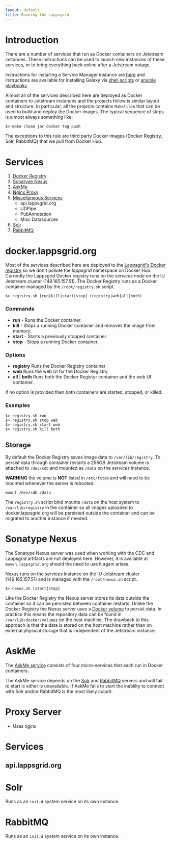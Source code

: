 ```yaml
---
layout: default
title: Running the Lappsgrid
---
```


# Introduction

There are a number of services that run as Docker containers on Jetstream instances. These instructions can be used to launch new instances of these services, or to bring everything back online after a Jetstream outage.

Instructions for installing a Service Manager instance are [here](installation/service_manager) and instructions  are available for installing Galaxy via [shell scripts](installation/galaxy) or [ansible playbooks](https://github.com/lappsgrid-incubator/ansible-playbooks/blob/master/galaxy/README.md).

Almost all of the services described here are deployed as Docker containers to Jetstream instances and the projects follow is similar layout and structure.  In particular, all the projects contains `Makefile`s that can be used to build and deploy the Docker images.  The typical sequence of steps is almost always something like:

```
$> make clean jar docker tag push
```

The exceptions to this rule are third party Docker images (Docker Registry, Solr, RabbitMQ) that we pull from Docker Hub.

# Services
1. [Docker Registry](#dockerlappsgridorg)
2. [Sonatype Nexus](#sonatype-nexus)
3. [AskMe](#askme)
4. [Nginx Proxy](#proxy-server)
5. [Miscellaneous Services](#services)
    - api.lappsgrid.org
    - UDPipe
    - PubAnnotation
    - Misc Datasources 
1. [Solr](#solr)
2. [RabbitMQ](#rabbitmq)

# docker.lappsgrid.org

Most of the services described here are deployed to the [Lappsgrid's Docker registry](https://api.lappsgrid.org/docker) so we don't pollute the *lappsgrid* namespace on Docker Hub.  Currently the Lappsgrid Docker registry runs on the *services* node on the IU Jetstream cluster (149.165.157.51).  The Docker Registry runs as a Docker container managed by the `/root/registry.sh` script.

```
$> registry.sh [run|kill|start|stop] (registry|web|all|both)
```

### Commands
- **run** - Runs the Docker container.
- **kill** - Stops a running Docker container and removes the image from memory.
- **start** - Starts a previously stopped container.
- **stop** - Stops a running Docker container.

### Options

- **registry** Runs the Docker Registry container
- **web** Runs the web UI for the Docker Registry
- **all** | **both** Runs both the Docker Registyr container and the web UI container.

If no option is provided then both containers are started, stopped, or killed.

### Examples

```
$> registry.sh run
$> registry.sh stop web
$> registry.sh start web
$> registry.sh kill both
```

## Storage

By default the Docker Registry saves image data to `/var/lib/registry`. To persist data through container restarts a 256GB Jetstream volume is attached to `/dev/sdb` and mounted as `/data` on the *services* instance.  

**WARNING** the volume is **NOT** listed in `/etc/fstab` and will need to be mounted whenever the server is rebooted:

```
mount /dev/sdb /data
```

The `registry.sh` script bind mounts `/data` on the host system to `/var/lib/registry` in the container so all images uploaded to docker.lappsgrid.org will be persisted outside the container and can be migrated to another instance if needed.

# Sonatype Nexus
The Sonatype Nexus server was used when working with the CDC and Lappsgrid artifacts are not deployed here.  However, it is available at `maven.lappsgrid.org` should the need to use it again arises.

Nexus runs on the *services* instance on the IU Jetstream cluster (149.165.157.51) and is managed with the `/root/nexus.sh` script.

```
$> nexus.sh [start|stop]
```

Like the Docker Registry the Nexus server stores its data outside the container so it can be persisted between container restarts. Unlike the Docker Registry the Nexus server uses a [Docker volume](https://docs.docker.com/storage/volumes/) to persist data.  In practice this means the repository data can be found in `/var/lib/docker/volumes` on the host machine.  The drawback to this approach is that the data is stored on the host machine rather than on external physical storage that is independent of the Jetstream instance.

# AskMe

The [AskMe service](https://services.lappsgrid.org/eager/ask) consists of four micro-services that each run in Docker containers. 

The AskMe service depends on the [Solr](#solr)  and [RabbitMQ](#rabbitmq) servers and will fail to start is either is unavailable.  If AskMe fails to start the inability to connect with Solr and/or RabbitMQ is the most likely culprit.



# Proxy Server

- Uses nginx

# Services

## api.lappsgrid.org

# Solr

Runs as an `init.d` system service on its own instance.

# RabbitMQ

Runs as an `init.d` system service on its own instance.

